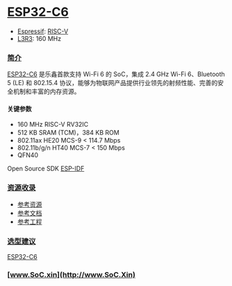 ﻿# [ESP32-C6](https://doc.soc.xin/ESP32-C6)

* [Espressif](https://www.espressif.com/): [RISC-V](https://github.com/SoCXin/RISC-V)
* [L3R3](https://github.com/SoCXin/Level): 160 MHz 

### [简介](https://github.com/SoCXin/ESP32C6/wiki)

[ESP32-C6](https://github.com/SoCXin/ESP32C6) 是乐鑫首款支持 Wi-Fi 6 的 SoC，集成 2.4 GHz Wi-Fi 6、Bluetooth 5 (LE) 和 802.15.4 协议，能够为物联网产品提供行业领先的射频性能、完善的安全机制和丰富的内存资源。

#### 关键参数

* 160 MHz RISC-V RV32IC
* 512 KB SRAM (TCM)，384 KB ROM
* 802.11ax HE20 MCS-9 < 114.7 Mbps
* 802.11b/g/n HT40 MCS-7 < 150 Mbps
* QFN40

Open Source SDK [ESP-IDF](https://github.com/espressif/esp-idf)

### [资源收录](https://github.com/SoCXin)

* [参考资源](src/)
* [参考文档](docs/)
* [参考工程](project/)

### [选型建议](https://github.com/SoCXin/ESP32S3)

[ESP32-C6](https://github.com/SoCXin/ESP32S3) 


### [www.SoC.xin](http://www.SoC.Xin)
